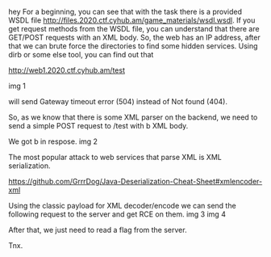 hey
For a beginning, you can see that with the task there is a provided WSDL file  http://files.2020.ctf.cyhub.am/game_materials/wsdl.wsdl. 
If you get request methods from the WSDL file, you can understand that there are GET/POST requests with an XML body.
So, the web has an IP address, after that we can brute force the directories to find some hidden services. Using dirb or some else tool, you can find out that 

http://web1.2020.ctf.cyhub.am/test 

img 1

will send Gateway timeout error (504) instead of Not found (404).


So, as we know that there is some XML parser on the backend, we need to send a simple POST request to /test with <a>b</a> XML body.


We got <a>b</a> in respose.
img 2


The most popular attack to web services that parse XML is XML serialization.

https://github.com/GrrrDog/Java-Deserialization-Cheat-Sheet#xmlencoder-xml

Using the classic payload for XML decoder/encode we can send the following request to the server and get RCE on them. 
img 3
img 4

After that, we just need to read a flag from the server.

Tnx.
